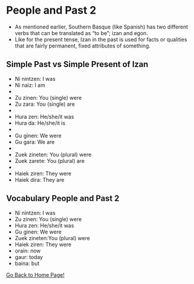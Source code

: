 # ​People and Past 2

*  As mentioned earlier, Southern Basque (like Spanish) has two different verbs that can be translated as “to be”; izan and egon.
*  Like for the present tense, Izan in the past is used for facts or  qualities that are fairly permanent, fixed attributes of something.

## Simple Past vs Simple Present of Izan
* Ni nintzen: I was
* Ni naiz: I am
*
* Zu zinen: You (single) were
* Zu zara: You (single) are
*
* Hura zen: He/she/it was
* Hura da: He/she/it is
*
* Gu ginen: We were
* Gu gara: We are
*
* Zuek zineten: You (plural) were
* Zuek zarete: You (plural) are
*
* Haiek ziren: They were
* Haiek dira: They are

## Vocabulary People and Past 2
* Ni nintzen: I was
* Zu zinen: You (single) were
* Hura zen: He/she/it was
* Gu ginen: We were
* Zuek zineten:You (plural) were
* Haiek ziren: They were
* orain: now
* gaur: today
* baina: but

[ Go Back to Home Page!](..)
